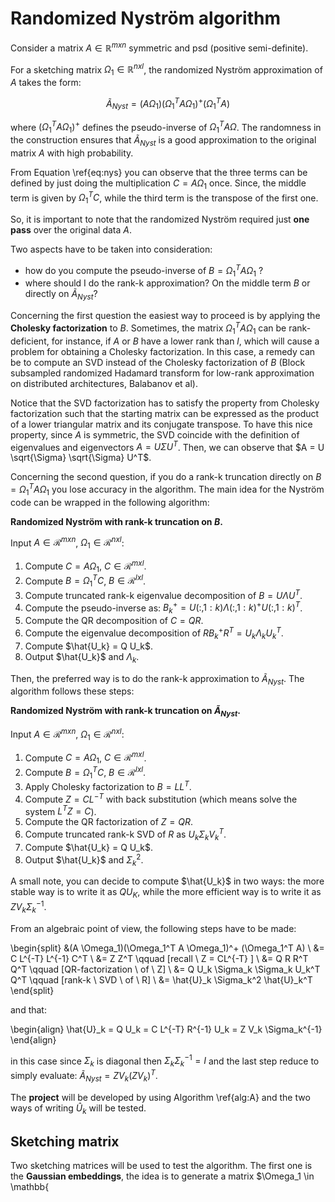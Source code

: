 # Randomized Nyström algorithm

Consider a matrix $A \in \mathbb{R}^{mxn}$ symmetric and psd (positive semi-definite).

For a sketching matrix $\Omega_1 \in \mathbb{R}^{nxl}$, the randomized Nyström approximation of $A$ takes the form:

$$\tilde{A}_{Nyst} = (A \Omega_1)(\Omega_1^T A \Omega_1)^+ (\Omega_1^T A) $$

where $(\Omega_1^T A \Omega_1)^+$ defines the pseudo-inverse of $\Omega_1^T A \Omega$. The randomness in the construction ensures that $\tilde{A}_{Nyst}$ is a good approximation to the original matrix $A$ with high probability.

From Equation \ref{eq:nys} you can observe that the three terms can be defined by just doing the multiplication $C = A \Omega_1$ once. Since, the middle term is given by $\Omega_1^T C$, while the third term is the transpose of the first one.

So, it is important to note that the randomized Nyström required just **one pass** over the original data $A$.

Two aspects have to be taken into consideration:

- how do you compute the pseudo-inverse of $B = \Omega_1^T A \Omega_1$ ?
- where should I do the rank-k approximation? On the middle term $B$ or directly on $\tilde{A}_{Nyst}$?

Concerning the first question the easiest way to proceed is by applying the **Cholesky factorization** to $B$. Sometimes, the matrix $\Omega_1^T A \Omega_1$ can be rank-deficient, for instance, if $A$ or $B$ have a lower rank than $l$, which will cause a problem for obtaining a Cholesky factorization. In this case, a remedy can be to compute an SVD instead of the Cholesky factorization of $B$ (Block subsampled randomized Hadamard transform for low-rank approximation on distributed architectures, Balabanov et al).

Notice that the SVD factorization has to satisfy the property from Cholesky factorization such that the starting matrix can be expressed as the product of a lower triangular matrix and its conjugate transpose. To have this nice property, since $A$ is symmetric, the SVD coincide with the definition of eigenvalues and eigenvectors $A = U \Sigma U^T$. Then, we can observe that $A = U \sqrt{\Sigma} \sqrt{\Sigma} U^T$.

Concerning the second question, if you do a rank-k truncation directly on $B = \Omega_1^T A \Omega_1$ you lose accuracy in the algorithm. The main idea for the Nyström code can be wrapped in the following algorithm:

**Randomized Nyström with rank-k truncation on $B$.**

Input $A \in \mathcal{R}^{mxn}$, $\Omega_1 \in \mathcal{R}^{nxl}$:

1. Compute $C = A \Omega_1$, $C \in \mathcal{R}^{mxl}$.
2. Compute $B = \Omega_1^T C$, $B \in \mathcal{R}^{lxl}$.
3. Compute truncated rank-k eigenvalue decomposition of $B = U \Lambda U^T$.
4. Compute the pseudo-inverse as: $B_k^+ = U(:, 1:k) \Lambda(:, 1:k)^{+} U(:,1:k)^T$.
5. Compute the QR decomposition of $C = QR$.
6. Compute the eigenvalue decomposition of $R B_k^+ R^T = U_k \Lambda_k U_k^T$.
7. Compute $\hat{U_k} = Q U_k$.
8. Output $\hat{U_k}$ and $\Lambda_k$.

Then, the preferred way is to do the rank-k approximation to $\tilde{A}_{Nyst}$. The algorithm follows these steps:

**Randomized Nyström with rank-k truncation on $\tilde{A}_{Nyst}$.**

Input $A \in \mathcal{R}^{mxn}$, $\Omega_1 \in \mathcal{R}^{nxl}$:

1. Compute $C = A \Omega_1$, $C \in \mathcal{R}^{mxl}$.
2. Compute $B = \Omega_1^T C$, $B \in \mathcal{R}^{lxl}$.
3. Apply Cholesky factorization to $B = LL^T$.
4. Compute $Z = CL^{-T}$ with back substitution (which means solve the system $L^T Z = C$).
5. Compute the QR factorization of $Z = QR$.
6. Compute truncated rank-k SVD of $R$ as $U_k \Sigma_k V_k^T$.
7. Compute $\hat{U_k} = Q U_k$.
8. Output $\hat{U_k}$ and $\Sigma_k^2$.

A small note, you can decide to compute $\hat{U_k}$ in two ways: the more stable way is to write it as $Q U_K$, while the more efficient way is to write it as $ZV_k \Sigma_k^{-1}$.

From an algebraic point of view, the following steps have to be made:

\begin{split}
    &(A \Omega_1)(\Omega_1^T A \Omega_1)^+ (\Omega_1^T A) \\
    &= C L^{-T} L^{-1} C^T  \\
    &= Z Z^T \qquad [recall \ Z = CL^{-T} ] \\
    &= Q R R^T Q^T  \qquad [QR-factorization \ of \ Z] \\
    &= Q U_k \Sigma_k \Sigma_k U_k^T Q^T  \qquad [rank-k \ SVD \ of \ R] \\
    &= \hat{U}_k \Sigma_k^2 \hat{U}_k^T
\end{split}

and that:

\begin{align}
    \hat{U}_k = Q U_k = C L^{-T} R^{-1} U_k = Z V_k \Sigma_k^{-1}
\end{align}

in this case since $\Sigma_k$ is diagonal then $\Sigma_k \Sigma_k^{-1} = I$ and the last step reduce to simply evaluate: $\tilde{A}_{Nyst} = Z V_k (Z V_k)^T$.

The **project** will be developed by using Algorithm \ref{alg:A} and the two ways of writing $\hat{U}_k$ will be tested.

## Sketching matrix

Two sketching matrices will be used to test the algorithm. The first one is the **Gaussian embeddings**, the idea is to generate a matrix $\Omega_1 \in \mathbb{
